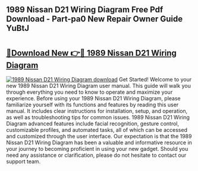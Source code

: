 ## 1989 Nissan D21 Wiring Diagram Free Pdf Download - Part-pa0 New Repair Owner Guide YuBtJ

# <h2><a href="http://dft0ti.blite.top/?on=1989+Nissan+D21+Wiring+Diagram">🔗Download New 👉🔴 1989 Nissan D21 Wiring Diagram</a></h2>

[![1989 Nissan D21 Wiring Diagram download](https://i.imgur.com/lujVjoI.png)](http://dft0ti.blite.top/?on=1989+Nissan+D21+Wiring+Diagram)
Get Started! Welcome to your new 1989 Nissan D21 Wiring Diagram user manual. This guide will walk you through everything you need to know to operate and maximize your experience. Before using your 1989 Nissan D21 Wiring Diagram, please familiarize yourself with its functions and features by reading this user manual. It includes clear instructions for installation, setup, and operation, as well as troubleshooting tips for common issues. 1989 Nissan D21 Wiring Diagram advanced features include facial recognition, gesture control, customizable profiles, and automated tasks, all of which can be accessed and customized through the user interface. Our expectation is that the 1989 Nissan D21 Wiring Diagram has been a valuable and informative resource in your journey to becoming proficient in using your new gadget. Should you need any assistance or clarification, please do not hesitate to contact our support team.
